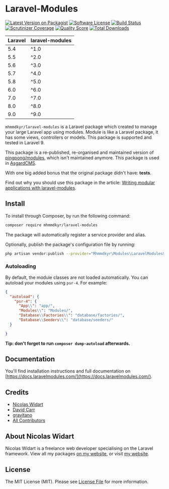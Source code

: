 # Laravel-Modules

[![Latest Version on Packagist](https://img.shields.io/packagist/v/mhmmdkyr/laravel-modules.svg?style=flat-square)](https://packagist.org/packages/mhmmdkyr/laravel-modules)
[![Software License](https://img.shields.io/badge/license-MIT-brightgreen.svg?style=flat-square)](LICENSE.md)
[![Build Status](https://img.shields.io/travis/mhmmdkyr/laravel-modules/master.svg?style=flat-square)](https://travis-ci.org/mhmmdkyr/laravel-modules)
[![Scrutinizer Coverage](https://img.shields.io/scrutinizer/coverage/g/mhmmdkyr/laravel-modules.svg?maxAge=86400&style=flat-square)](https://scrutinizer-ci.com/g/mhmmdkyr/laravel-modules/?branch=master)
[![Quality Score](https://img.shields.io/scrutinizer/g/mhmmdkyr/laravel-modules.svg?style=flat-square)](https://scrutinizer-ci.com/g/mhmmdkyr/laravel-modules)
[![Total Downloads](https://img.shields.io/packagist/dt/mhmmdkyr/laravel-modules.svg?style=flat-square)](https://packagist.org/packages/mhmmdkyr/laravel-modules)

| **Laravel**  |  **laravel-modules** |
|---|---|
| 5.4  | ^1.0  |
| 5.5  | ^2.0  |
| 5.6  | ^3.0  |
| 5.7  | ^4.0  |
| 5.8  | ^5.0  |
| 6.0  | ^6.0  |
| 7.0  | ^7.0 |
| 8.0  | ^8.0 |
| 9.0  | ^9.0 |

`mhmmdkyr/laravel-modules` is a Laravel package which created to manage your large Laravel app using modules. Module is like a Laravel package, it has some views, controllers or models. This package is supported and tested in Laravel 9.

This package is a re-published, re-organised and maintained version of [pingpong/modules](https://github.com/pingpong-labs/modules), which isn't maintained anymore. This package is used in [AsgardCMS](https://asgardcms.com/).

With one big added bonus that the original package didn't have: **tests**.

Find out why you should use this package in the article: [Writing modular applications with laravel-modules](https://nicolaswidart.com/blog/writing-modular-applications-with-laravel-modules).

## Install

To install through Composer, by run the following command:

``` bash
composer require mhmmdkyr/laravel-modules
```

The package will automatically register a service provider and alias.

Optionally, publish the package's configuration file by running:

``` bash
php artisan vendor:publish --provider="Mhmmdkyr\Modules\LaravelModulesServiceProvider"
```

### Autoloading

By default, the module classes are not loaded automatically. You can autoload your modules using `psr-4`. For example:

``` json
{
  "autoload": {
    "psr-4": {
      "App\\": "app/",
      "Modules\\": "Modules/",
      "Database\\Factories\\": "database/factories/",
      "Database\\Seeders\\": "database/seeders/"
  }

}
```

**Tip: don't forget to run `composer dump-autoload` afterwards.**

## Documentation

You'll find installation instructions and full documentation on [https://docs.laravelmodules.com/](https://docs.laravelmodules.com/).

## Credits

- [Nicolas Widart](https://github.com/mhmmdkyr)
- [David Carr](https://github.com/dcblogdev)
- [gravitano](https://github.com/gravitano)
- [All Contributors](../../contributors)

## About Nicolas Widart

Nicolas Widart is a freelance web developer specialising on the Laravel framework. View all my packages [on my website](https://mhmmdkyr.com/), or visit [my website](https://nicolaswidart.com).


## License

The MIT License (MIT). Please see [License File](LICENSE.md) for more information.
